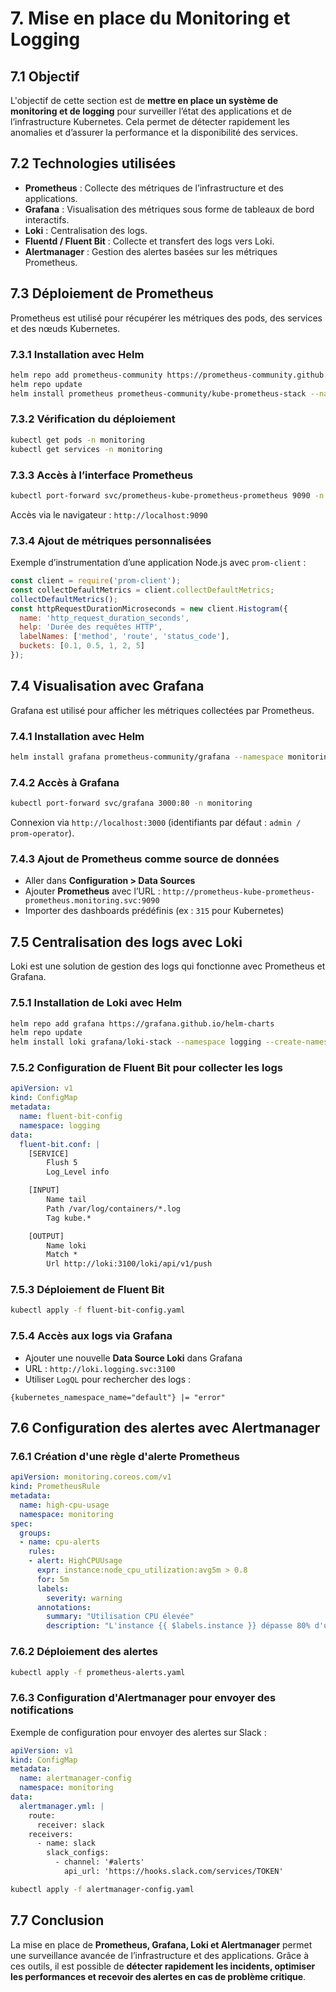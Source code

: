 # 7. Mise en place du Monitoring et Logging

## 7.1 Objectif
L'objectif de cette section est de **mettre en place un système de monitoring et de logging** pour surveiller l’état des applications et de l’infrastructure Kubernetes. Cela permet de détecter rapidement les anomalies et d’assurer la performance et la disponibilité des services.

## 7.2 Technologies utilisées
- **Prometheus** : Collecte des métriques de l’infrastructure et des applications.
- **Grafana** : Visualisation des métriques sous forme de tableaux de bord interactifs.
- **Loki** : Centralisation des logs.
- **Fluentd / Fluent Bit** : Collecte et transfert des logs vers Loki.
- **Alertmanager** : Gestion des alertes basées sur les métriques Prometheus.

## 7.3 Déploiement de Prometheus
Prometheus est utilisé pour récupérer les métriques des pods, des services et des nœuds Kubernetes.

### 7.3.1 Installation avec Helm
```bash
helm repo add prometheus-community https://prometheus-community.github.io/helm-charts
helm repo update
helm install prometheus prometheus-community/kube-prometheus-stack --namespace monitoring --create-namespace
```

### 7.3.2 Vérification du déploiement
```bash
kubectl get pods -n monitoring
kubectl get services -n monitoring
```

### 7.3.3 Accès à l’interface Prometheus
```bash
kubectl port-forward svc/prometheus-kube-prometheus-prometheus 9090 -n monitoring
```
Accès via le navigateur : `http://localhost:9090`

### 7.3.4 Ajout de métriques personnalisées
Exemple d’instrumentation d’une application Node.js avec `prom-client` :
```javascript
const client = require('prom-client');
const collectDefaultMetrics = client.collectDefaultMetrics;
collectDefaultMetrics();
const httpRequestDurationMicroseconds = new client.Histogram({
  name: 'http_request_duration_seconds',
  help: 'Durée des requêtes HTTP',
  labelNames: ['method', 'route', 'status_code'],
  buckets: [0.1, 0.5, 1, 2, 5]
});
```

## 7.4 Visualisation avec Grafana
Grafana est utilisé pour afficher les métriques collectées par Prometheus.

### 7.4.1 Installation avec Helm
```bash
helm install grafana prometheus-community/grafana --namespace monitoring
```

### 7.4.2 Accès à Grafana
```bash
kubectl port-forward svc/grafana 3000:80 -n monitoring
```
Connexion via `http://localhost:3000` (identifiants par défaut : `admin / prom-operator`).

### 7.4.3 Ajout de Prometheus comme source de données
- Aller dans **Configuration > Data Sources**
- Ajouter **Prometheus** avec l’URL : `http://prometheus-kube-prometheus-prometheus.monitoring.svc:9090`
- Importer des dashboards prédéfinis (ex : `315` pour Kubernetes)

## 7.5 Centralisation des logs avec Loki
Loki est une solution de gestion des logs qui fonctionne avec Prometheus et Grafana.

### 7.5.1 Installation de Loki avec Helm
```bash
helm repo add grafana https://grafana.github.io/helm-charts
helm repo update
helm install loki grafana/loki-stack --namespace logging --create-namespace
```

### 7.5.2 Configuration de Fluent Bit pour collecter les logs
```yaml
apiVersion: v1
kind: ConfigMap
metadata:
  name: fluent-bit-config
  namespace: logging
data:
  fluent-bit.conf: |
    [SERVICE]
        Flush 5
        Log_Level info

    [INPUT]
        Name tail
        Path /var/log/containers/*.log
        Tag kube.*

    [OUTPUT]
        Name loki
        Match *
        Url http://loki:3100/loki/api/v1/push
```

### 7.5.3 Déploiement de Fluent Bit
```bash
kubectl apply -f fluent-bit-config.yaml
```

### 7.5.4 Accès aux logs via Grafana
- Ajouter une nouvelle **Data Source Loki** dans Grafana
- URL : `http://loki.logging.svc:3100`
- Utiliser `LogQL` pour rechercher des logs :
```logql
{kubernetes_namespace_name="default"} |= "error"
```

## 7.6 Configuration des alertes avec Alertmanager
### 7.6.1 Création d'une règle d'alerte Prometheus
```yaml
apiVersion: monitoring.coreos.com/v1
kind: PrometheusRule
metadata:
  name: high-cpu-usage
  namespace: monitoring
spec:
  groups:
  - name: cpu-alerts
    rules:
    - alert: HighCPUUsage
      expr: instance:node_cpu_utilization:avg5m > 0.8
      for: 5m
      labels:
        severity: warning
      annotations:
        summary: "Utilisation CPU élevée"
        description: "L'instance {{ $labels.instance }} dépasse 80% d'utilisation CPU."
```

### 7.6.2 Déploiement des alertes
```bash
kubectl apply -f prometheus-alerts.yaml
```

### 7.6.3 Configuration d'Alertmanager pour envoyer des notifications
Exemple de configuration pour envoyer des alertes sur Slack :
```yaml
apiVersion: v1
kind: ConfigMap
metadata:
  name: alertmanager-config
  namespace: monitoring
data:
  alertmanager.yml: |
    route:
      receiver: slack
    receivers:
      - name: slack
        slack_configs:
          - channel: '#alerts'
            api_url: 'https://hooks.slack.com/services/TOKEN'
```
```bash
kubectl apply -f alertmanager-config.yaml
```

## 7.7 Conclusion
La mise en place de **Prometheus, Grafana, Loki et Alertmanager** permet une surveillance avancée de l’infrastructure et des applications. Grâce à ces outils, il est possible de **détecter rapidement les incidents, optimiser les performances et recevoir des alertes en cas de problème critique**.


